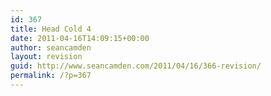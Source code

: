 ```yaml
---
id: 367
title: Head Cold 4
date: 2011-04-16T14:09:15+00:00
author: seancamden
layout: revision
guid: http://www.seancamden.com/2011/04/16/366-revision/
permalink: /?p=367
---
```

